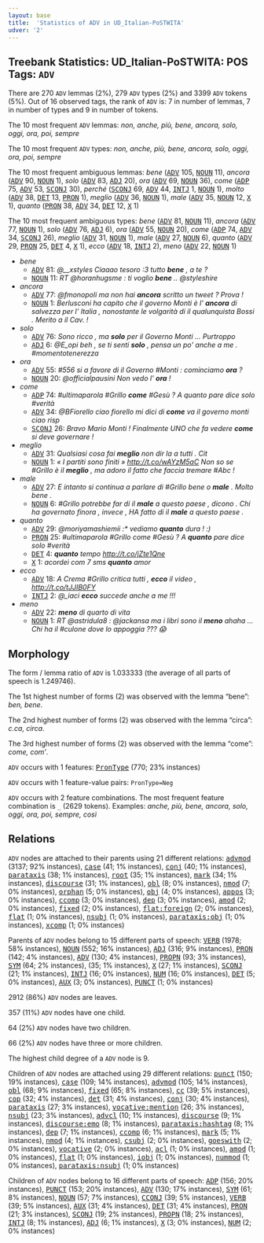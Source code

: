 ```yaml
---
layout: base
title:  'Statistics of ADV in UD_Italian-PoSTWITA'
udver: '2'
---
```


## Treebank Statistics: UD_Italian-PoSTWITA: POS Tags: `ADV`

There are 270 `ADV` lemmas (2%), 279 `ADV` types (2%) and 3399 `ADV` tokens (5%).
Out of 16 observed tags, the rank of `ADV` is: 7 in number of lemmas, 7 in number of types and 9 in number of tokens.

The 10 most frequent `ADV` lemmas: <em>non, anche, più, bene, ancora, solo, oggi, ora, poi, sempre</em>

The 10 most frequent `ADV` types:  <em>non, anche, più, bene, ancora, solo, oggi, ora, poi, sempre</em>

The 10 most frequent ambiguous lemmas: <em>bene</em> (<tt><a href="it_postwita-pos-ADV.html">ADV</a></tt> 105, <tt><a href="it_postwita-pos-NOUN.html">NOUN</a></tt> 11), <em>ancora</em> (<tt><a href="it_postwita-pos-ADV.html">ADV</a></tt> 90, <tt><a href="it_postwita-pos-NOUN.html">NOUN</a></tt> 1), <em>solo</em> (<tt><a href="it_postwita-pos-ADV.html">ADV</a></tt> 83, <tt><a href="it_postwita-pos-ADJ.html">ADJ</a></tt> 20), <em>ora</em> (<tt><a href="it_postwita-pos-ADV.html">ADV</a></tt> 69, <tt><a href="it_postwita-pos-NOUN.html">NOUN</a></tt> 36), <em>come</em> (<tt><a href="it_postwita-pos-ADP.html">ADP</a></tt> 75, <tt><a href="it_postwita-pos-ADV.html">ADV</a></tt> 53, <tt><a href="it_postwita-pos-SCONJ.html">SCONJ</a></tt> 30), <em>perché</em> (<tt><a href="it_postwita-pos-SCONJ.html">SCONJ</a></tt> 69, <tt><a href="it_postwita-pos-ADV.html">ADV</a></tt> 44, <tt><a href="it_postwita-pos-INTJ.html">INTJ</a></tt> 1, <tt><a href="it_postwita-pos-NOUN.html">NOUN</a></tt> 1), <em>molto</em> (<tt><a href="it_postwita-pos-ADV.html">ADV</a></tt> 38, <tt><a href="it_postwita-pos-DET.html">DET</a></tt> 13, <tt><a href="it_postwita-pos-PRON.html">PRON</a></tt> 1), <em>meglio</em> (<tt><a href="it_postwita-pos-ADV.html">ADV</a></tt> 36, <tt><a href="it_postwita-pos-NOUN.html">NOUN</a></tt> 1), <em>male</em> (<tt><a href="it_postwita-pos-ADV.html">ADV</a></tt> 35, <tt><a href="it_postwita-pos-NOUN.html">NOUN</a></tt> 12, <tt><a href="it_postwita-pos-X.html">X</a></tt> 1), <em>quanto</em> (<tt><a href="it_postwita-pos-PRON.html">PRON</a></tt> 38, <tt><a href="it_postwita-pos-ADV.html">ADV</a></tt> 34, <tt><a href="it_postwita-pos-DET.html">DET</a></tt> 12, <tt><a href="it_postwita-pos-X.html">X</a></tt> 1)

The 10 most frequent ambiguous types:  <em>bene</em> (<tt><a href="it_postwita-pos-ADV.html">ADV</a></tt> 81, <tt><a href="it_postwita-pos-NOUN.html">NOUN</a></tt> 11), <em>ancora</em> (<tt><a href="it_postwita-pos-ADV.html">ADV</a></tt> 77, <tt><a href="it_postwita-pos-NOUN.html">NOUN</a></tt> 1), <em>solo</em> (<tt><a href="it_postwita-pos-ADV.html">ADV</a></tt> 76, <tt><a href="it_postwita-pos-ADJ.html">ADJ</a></tt> 6), <em>ora</em> (<tt><a href="it_postwita-pos-ADV.html">ADV</a></tt> 55, <tt><a href="it_postwita-pos-NOUN.html">NOUN</a></tt> 20), <em>come</em> (<tt><a href="it_postwita-pos-ADP.html">ADP</a></tt> 74, <tt><a href="it_postwita-pos-ADV.html">ADV</a></tt> 34, <tt><a href="it_postwita-pos-SCONJ.html">SCONJ</a></tt> 26), <em>meglio</em> (<tt><a href="it_postwita-pos-ADV.html">ADV</a></tt> 31, <tt><a href="it_postwita-pos-NOUN.html">NOUN</a></tt> 1), <em>male</em> (<tt><a href="it_postwita-pos-ADV.html">ADV</a></tt> 27, <tt><a href="it_postwita-pos-NOUN.html">NOUN</a></tt> 6), <em>quanto</em> (<tt><a href="it_postwita-pos-ADV.html">ADV</a></tt> 29, <tt><a href="it_postwita-pos-PRON.html">PRON</a></tt> 25, <tt><a href="it_postwita-pos-DET.html">DET</a></tt> 4, <tt><a href="it_postwita-pos-X.html">X</a></tt> 1), <em>ecco</em> (<tt><a href="it_postwita-pos-ADV.html">ADV</a></tt> 18, <tt><a href="it_postwita-pos-INTJ.html">INTJ</a></tt> 2), <em>meno</em> (<tt><a href="it_postwita-pos-ADV.html">ADV</a></tt> 22, <tt><a href="it_postwita-pos-NOUN.html">NOUN</a></tt> 1)


* <em>bene</em>
  * <tt><a href="it_postwita-pos-ADV.html">ADV</a></tt> 81: <em>@__xstyles Ciaaao tesoro :3 tutto <b>bene</b> , a te ?</em>
  * <tt><a href="it_postwita-pos-NOUN.html">NOUN</a></tt> 11: <em>RT @horanhugsme : ti voglio <b>bene</b> .. @styleshire</em>
* <em>ancora</em>
  * <tt><a href="it_postwita-pos-ADV.html">ADV</a></tt> 77: <em>@fmonopoli ma non hai <b>ancora</b> scritto un tweet ? Prova !</em>
  * <tt><a href="it_postwita-pos-NOUN.html">NOUN</a></tt> 1: <em>Berlusconi ha capito che il governo Monti è l' <b>ancora</b> di salvezza per l' Italia , nonostante le volgarità di il qualunquista Bossi . Merito a il Cav. !</em>
* <em>solo</em>
  * <tt><a href="it_postwita-pos-ADV.html">ADV</a></tt> 76: <em>Sono ricco , ma <b>solo</b> per il Governo Monti ... Purtroppo</em>
  * <tt><a href="it_postwita-pos-ADJ.html">ADJ</a></tt> 6: <em>@E_opi beh , se ti senti <b>solo</b> , pensa un po' anche a me . #momentotenerezza</em>
* <em>ora</em>
  * <tt><a href="it_postwita-pos-ADV.html">ADV</a></tt> 55: <em>#556 si a favore di il Governo #Monti : cominciamo <b>ora</b> ?</em>
  * <tt><a href="it_postwita-pos-NOUN.html">NOUN</a></tt> 20: <em>@officialpausini Non vedo l' <b>ora</b> !</em>
* <em>come</em>
  * <tt><a href="it_postwita-pos-ADP.html">ADP</a></tt> 74: <em>#ultimaparola #Grillo <b>come</b> #Gesù ? A quanto pare dice solo #verità</em>
  * <tt><a href="it_postwita-pos-ADV.html">ADV</a></tt> 34: <em>@BFiorello ciao fiorello mi dici di <b>come</b> va il governo monti ciao risp</em>
  * <tt><a href="it_postwita-pos-SCONJ.html">SCONJ</a></tt> 26: <em>Bravo Mario Monti ! Finalmente UNO che fa vedere <b>come</b> si deve governare !</em>
* <em>meglio</em>
  * <tt><a href="it_postwita-pos-ADV.html">ADV</a></tt> 31: <em>Qualsiasi cosa fai <b>meglio</b> non dir la a tutti . Cit</em>
  * <tt><a href="it_postwita-pos-NOUN.html">NOUN</a></tt> 1: <em>« I partiti sono finiti » http://t.co/wAYzM5aC Non so se #Grillo è il <b>meglio</b> , ma adoro il fatto che faccia tremare #Abc !</em>
* <em>male</em>
  * <tt><a href="it_postwita-pos-ADV.html">ADV</a></tt> 27: <em>E intanto si continua a parlare di #Grillo bene o <b>male</b> . Molto bene .</em>
  * <tt><a href="it_postwita-pos-NOUN.html">NOUN</a></tt> 6: <em>#Grillo potrebbe far di il <b>male</b> a questo paese , dicono . Chi ha governato finora , invece , HA fatto di il <b>male</b> a questo paese .</em>
* <em>quanto</em>
  * <tt><a href="it_postwita-pos-ADV.html">ADV</a></tt> 29: <em>@moriyamashiemii :* vediamo <b>quanto</b> dura ! :)</em>
  * <tt><a href="it_postwita-pos-PRON.html">PRON</a></tt> 25: <em>#ultimaparola #Grillo come #Gesù ? A <b>quanto</b> pare dice solo #verità</em>
  * <tt><a href="it_postwita-pos-DET.html">DET</a></tt> 4: <em><b>quanto</b> tempo http://t.co/jZte1Qne</em>
  * <tt><a href="it_postwita-pos-X.html">X</a></tt> 1: <em>acordei com 7 sms <b>quanto</b> amor</em>
* <em>ecco</em>
  * <tt><a href="it_postwita-pos-ADV.html">ADV</a></tt> 18: <em>A Crema #Grillo critica tutti , <b>ecco</b> il video , http://t.co/tJJIB0FY</em>
  * <tt><a href="it_postwita-pos-INTJ.html">INTJ</a></tt> 2: <em>@_iaci <b>ecco</b> succede anche a me !!!</em>
* <em>meno</em>
  * <tt><a href="it_postwita-pos-ADV.html">ADV</a></tt> 22: <em><b>meno</b> di quarto di vita</em>
  * <tt><a href="it_postwita-pos-NOUN.html">NOUN</a></tt> 1: <em>RT @astridula8 : @jackansa ma i libri sono il <b>meno</b> ahaha ... Chi ha il #culone dove lo appoggia ??? 😱</em>

## Morphology

The form / lemma ratio of `ADV` is 1.033333 (the average of all parts of speech is 1.249746).

The 1st highest number of forms (2) was observed with the lemma “bene”: <em>ben, bene</em>.

The 2nd highest number of forms (2) was observed with the lemma “circa”: <em>c.ca, circa</em>.

The 3rd highest number of forms (2) was observed with the lemma “come”: <em>come, com’</em>.

`ADV` occurs with 1 features: <tt><a href="it_postwita-feat-PronType.html">PronType</a></tt> (770; 23% instances)

`ADV` occurs with 1 feature-value pairs: `PronType=Neg`

`ADV` occurs with 2 feature combinations.
The most frequent feature combination is `_` (2629 tokens).
Examples: <em>anche, più, bene, ancora, solo, oggi, ora, poi, sempre, così</em>


## Relations

`ADV` nodes are attached to their parents using 21 different relations: <tt><a href="it_postwita-dep-advmod.html">advmod</a></tt> (3137; 92% instances), <tt><a href="it_postwita-dep-case.html">case</a></tt> (41; 1% instances), <tt><a href="it_postwita-dep-conj.html">conj</a></tt> (40; 1% instances), <tt><a href="it_postwita-dep-parataxis.html">parataxis</a></tt> (38; 1% instances), <tt><a href="it_postwita-dep-root.html">root</a></tt> (35; 1% instances), <tt><a href="it_postwita-dep-mark.html">mark</a></tt> (34; 1% instances), <tt><a href="it_postwita-dep-discourse.html">discourse</a></tt> (31; 1% instances), <tt><a href="it_postwita-dep-obl.html">obl</a></tt> (8; 0% instances), <tt><a href="it_postwita-dep-nmod.html">nmod</a></tt> (7; 0% instances), <tt><a href="it_postwita-dep-orphan.html">orphan</a></tt> (5; 0% instances), <tt><a href="it_postwita-dep-obj.html">obj</a></tt> (4; 0% instances), <tt><a href="it_postwita-dep-appos.html">appos</a></tt> (3; 0% instances), <tt><a href="it_postwita-dep-ccomp.html">ccomp</a></tt> (3; 0% instances), <tt><a href="it_postwita-dep-dep.html">dep</a></tt> (3; 0% instances), <tt><a href="it_postwita-dep-amod.html">amod</a></tt> (2; 0% instances), <tt><a href="it_postwita-dep-fixed.html">fixed</a></tt> (2; 0% instances), <tt><a href="it_postwita-dep-flat-foreign.html">flat:foreign</a></tt> (2; 0% instances), <tt><a href="it_postwita-dep-flat.html">flat</a></tt> (1; 0% instances), <tt><a href="it_postwita-dep-nsubj.html">nsubj</a></tt> (1; 0% instances), <tt><a href="it_postwita-dep-parataxis-obj.html">parataxis:obj</a></tt> (1; 0% instances), <tt><a href="it_postwita-dep-xcomp.html">xcomp</a></tt> (1; 0% instances)

Parents of `ADV` nodes belong to 15 different parts of speech: <tt><a href="it_postwita-pos-VERB.html">VERB</a></tt> (1978; 58% instances), <tt><a href="it_postwita-pos-NOUN.html">NOUN</a></tt> (552; 16% instances), <tt><a href="it_postwita-pos-ADJ.html">ADJ</a></tt> (316; 9% instances), <tt><a href="it_postwita-pos-PRON.html">PRON</a></tt> (142; 4% instances), <tt><a href="it_postwita-pos-ADV.html">ADV</a></tt> (130; 4% instances), <tt><a href="it_postwita-pos-PROPN.html">PROPN</a></tt> (93; 3% instances), <tt><a href="it_postwita-pos-SYM.html">SYM</a></tt> (64; 2% instances),  (35; 1% instances), <tt><a href="it_postwita-pos-X.html">X</a></tt> (27; 1% instances), <tt><a href="it_postwita-pos-SCONJ.html">SCONJ</a></tt> (21; 1% instances), <tt><a href="it_postwita-pos-INTJ.html">INTJ</a></tt> (16; 0% instances), <tt><a href="it_postwita-pos-NUM.html">NUM</a></tt> (16; 0% instances), <tt><a href="it_postwita-pos-DET.html">DET</a></tt> (5; 0% instances), <tt><a href="it_postwita-pos-AUX.html">AUX</a></tt> (3; 0% instances), <tt><a href="it_postwita-pos-PUNCT.html">PUNCT</a></tt> (1; 0% instances)

2912 (86%) `ADV` nodes are leaves.

357 (11%) `ADV` nodes have one child.

64 (2%) `ADV` nodes have two children.

66 (2%) `ADV` nodes have three or more children.

The highest child degree of a `ADV` node is 9.

Children of `ADV` nodes are attached using 29 different relations: <tt><a href="it_postwita-dep-punct.html">punct</a></tt> (150; 19% instances), <tt><a href="it_postwita-dep-case.html">case</a></tt> (109; 14% instances), <tt><a href="it_postwita-dep-advmod.html">advmod</a></tt> (105; 14% instances), <tt><a href="it_postwita-dep-obl.html">obl</a></tt> (68; 9% instances), <tt><a href="it_postwita-dep-fixed.html">fixed</a></tt> (65; 8% instances), <tt><a href="it_postwita-dep-cc.html">cc</a></tt> (39; 5% instances), <tt><a href="it_postwita-dep-cop.html">cop</a></tt> (32; 4% instances), <tt><a href="it_postwita-dep-det.html">det</a></tt> (31; 4% instances), <tt><a href="it_postwita-dep-conj.html">conj</a></tt> (30; 4% instances), <tt><a href="it_postwita-dep-parataxis.html">parataxis</a></tt> (27; 3% instances), <tt><a href="it_postwita-dep-vocative-mention.html">vocative:mention</a></tt> (26; 3% instances), <tt><a href="it_postwita-dep-nsubj.html">nsubj</a></tt> (23; 3% instances), <tt><a href="it_postwita-dep-advcl.html">advcl</a></tt> (10; 1% instances), <tt><a href="it_postwita-dep-discourse.html">discourse</a></tt> (9; 1% instances), <tt><a href="it_postwita-dep-discourse-emo.html">discourse:emo</a></tt> (8; 1% instances), <tt><a href="it_postwita-dep-parataxis-hashtag.html">parataxis:hashtag</a></tt> (8; 1% instances), <tt><a href="it_postwita-dep-dep.html">dep</a></tt> (7; 1% instances), <tt><a href="it_postwita-dep-ccomp.html">ccomp</a></tt> (6; 1% instances), <tt><a href="it_postwita-dep-mark.html">mark</a></tt> (5; 1% instances), <tt><a href="it_postwita-dep-nmod.html">nmod</a></tt> (4; 1% instances), <tt><a href="it_postwita-dep-csubj.html">csubj</a></tt> (2; 0% instances), <tt><a href="it_postwita-dep-goeswith.html">goeswith</a></tt> (2; 0% instances), <tt><a href="it_postwita-dep-vocative.html">vocative</a></tt> (2; 0% instances), <tt><a href="it_postwita-dep-acl.html">acl</a></tt> (1; 0% instances), <tt><a href="it_postwita-dep-amod.html">amod</a></tt> (1; 0% instances), <tt><a href="it_postwita-dep-flat.html">flat</a></tt> (1; 0% instances), <tt><a href="it_postwita-dep-iobj.html">iobj</a></tt> (1; 0% instances), <tt><a href="it_postwita-dep-nummod.html">nummod</a></tt> (1; 0% instances), <tt><a href="it_postwita-dep-parataxis-nsubj.html">parataxis:nsubj</a></tt> (1; 0% instances)

Children of `ADV` nodes belong to 16 different parts of speech: <tt><a href="it_postwita-pos-ADP.html">ADP</a></tt> (156; 20% instances), <tt><a href="it_postwita-pos-PUNCT.html">PUNCT</a></tt> (153; 20% instances), <tt><a href="it_postwita-pos-ADV.html">ADV</a></tt> (130; 17% instances), <tt><a href="it_postwita-pos-SYM.html">SYM</a></tt> (61; 8% instances), <tt><a href="it_postwita-pos-NOUN.html">NOUN</a></tt> (57; 7% instances), <tt><a href="it_postwita-pos-CCONJ.html">CCONJ</a></tt> (39; 5% instances), <tt><a href="it_postwita-pos-VERB.html">VERB</a></tt> (39; 5% instances), <tt><a href="it_postwita-pos-AUX.html">AUX</a></tt> (31; 4% instances), <tt><a href="it_postwita-pos-DET.html">DET</a></tt> (31; 4% instances), <tt><a href="it_postwita-pos-PRON.html">PRON</a></tt> (21; 3% instances), <tt><a href="it_postwita-pos-SCONJ.html">SCONJ</a></tt> (19; 2% instances), <tt><a href="it_postwita-pos-PROPN.html">PROPN</a></tt> (18; 2% instances), <tt><a href="it_postwita-pos-INTJ.html">INTJ</a></tt> (8; 1% instances), <tt><a href="it_postwita-pos-ADJ.html">ADJ</a></tt> (6; 1% instances), <tt><a href="it_postwita-pos-X.html">X</a></tt> (3; 0% instances), <tt><a href="it_postwita-pos-NUM.html">NUM</a></tt> (2; 0% instances)

